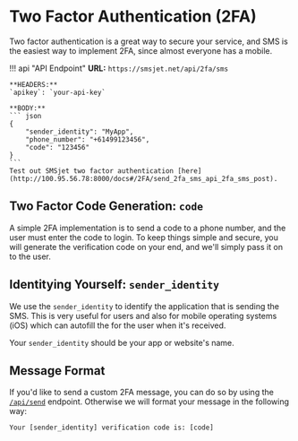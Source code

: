 # Two Factor Authentication (2FA)

Two factor authentication is a great way to secure your service, and SMS is the easiest way to implement 2FA, since almost everyone has a mobile. 

!!! api "API Endpoint"
    **URL:** `https://smsjet.net/api/2fa/sms`
	
	**HEADERS:**
	`apikey`: `your-api-key`
	
	**BODY:**
	``` json
	{
		"sender_identity": "MyApp",
		"phone_number": "+61499123456",
		"code": "123456"
	}
	```
	Test out SMSjet two factor authentication [here](http://100.95.56.78:8000/docs#/2FA/send_2fa_sms_api_2fa_sms_post).

## Two Factor Code Generation: `code`

A simple 2FA implementation is to send a code to a phone number, and the user must enter the code to login. To keep things simple and secure, you will generate the verification code on your end, and we'll simply pass it on to the user. 

## Identitying Yourself: `sender_identity`

We use the `sender_identity` to identify the application that is sending the SMS. This is very useful for users and also for mobile operating systems (iOS) which can autofill the for the user when it's received. 

Your `sender_identity` should be your app or website's name. 

## Message Format

If you'd like to send a custom 2FA message, you can do so by using the [`/api/send`](http://100.95.56.78:8000/docs#/Sending%20SMS/send_sms_api_send_post) endpoint. Otherwise we will format your message in the following way:


	Your [sender_identity] verification code is: [code]

